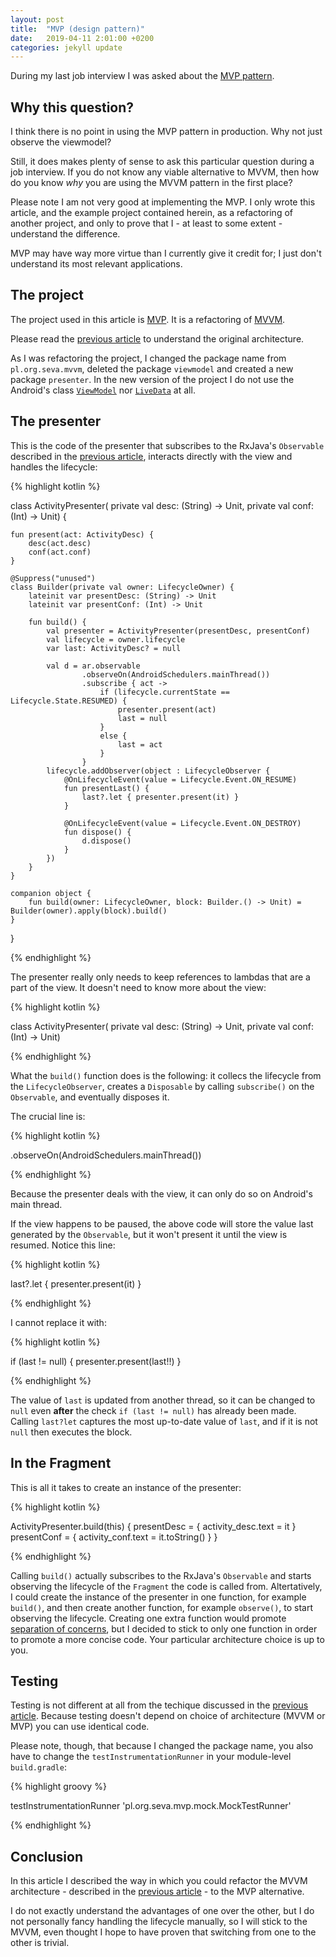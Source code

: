 ```yaml
---
layout: post
title:  "MVP (design pattern)"
date:   2019-04-11 2:01:00 +0200
categories: jekyll update
---
```


During my last job interview I was asked about the [MVP pattern][mvp].

## Why this question?

I think there is no point in using the MVP pattern in production. Why not just observe the viewmodel?

Still, it does makes plenty of sense to ask this particular question during a job interview. If you do not know any viable alternative to MVVM, then how do you know *why* you are using the MVVM pattern in the first place?

Please note I am not very good at implementing the MVP. I only wrote this article, and the example project contained herein, as a refactoring of another project, and only to prove that I - at least to some extent - understand the difference.

MVP may have way more virtue than I currently give it credit for; I just don't understand its most relevant applications.

## The project

The project used in this article is [MVP][mvp-project]. It is a refactoring of [MVVM][mvvm-project].

Please read the [previous article][mvvm-article] to understand the original architecture.

As I was refactoring the project, I changed the package name from `pl.org.seva.mvvm`, deleted the package `viewmodel` and created a new package `presenter`. In the new version of the project I do not use the Android's class [`ViewModel`][viewmodel] nor [`LiveData`][livedata] at all.

## The presenter

This is the code of the presenter that subscribes to the RxJava's `Observable` described in the [previous article][mvvm-article], interacts directly with the view and handles the lifecycle:

{% highlight kotlin %}

class ActivityPresenter(
        private val desc: (String) -> Unit,
        private val conf: (Int) -> Unit) {

    fun present(act: ActivityDesc) {
        desc(act.desc)
        conf(act.conf)
    }

    @Suppress("unused")
    class Builder(private val owner: LifecycleOwner) {
        lateinit var presentDesc: (String) -> Unit
        lateinit var presentConf: (Int) -> Unit

        fun build() {
            val presenter = ActivityPresenter(presentDesc, presentConf)
            val lifecycle = owner.lifecycle
            var last: ActivityDesc? = null

            val d = ar.observable
                    .observeOn(AndroidSchedulers.mainThread())
                    .subscribe { act ->
                        if (lifecycle.currentState == Lifecycle.State.RESUMED) {
                            presenter.present(act)
                            last = null
                        }
                        else {
                            last = act
                        }
                    }
            lifecycle.addObserver(object : LifecycleObserver {
                @OnLifecycleEvent(value = Lifecycle.Event.ON_RESUME)
                fun presentLast() {
                    last?.let { presenter.present(it) }
                }

                @OnLifecycleEvent(value = Lifecycle.Event.ON_DESTROY)
                fun dispose() {
                    d.dispose()
                }
            })
        }
    }

    companion object {
        fun build(owner: LifecycleOwner, block: Builder.() -> Unit) = Builder(owner).apply(block).build()
    }
}

{% endhighlight %}

The presenter really only needs to keep references to lambdas that are a part of the view. It doesn't need to know more about the view:

{% highlight kotlin %}

class ActivityPresenter(
        private val desc: (String) -> Unit,
        private val conf: (Int) -> Unit)

{% endhighlight %}

What the `build()` function does is the following: it collecs the lifecycle from the `LifecycleObserver`, creates a `Disposable` by calling `subscribe()` on the `Observable`, and eventually disposes it.

The crucial line is:

{% highlight kotlin %}

.observeOn(AndroidSchedulers.mainThread())

{% endhighlight %}

Because the presenter deals with the view, it can only do so on Android's main thread.

If the view happens to be paused, the above code will store the value last generated by the `Observable`, but it won't present it until the view is resumed. Notice this line:

{% highlight kotlin %}

last?.let { presenter.present(it) }

{% endhighlight %}

I cannot replace it with:

{% highlight kotlin %}

if (last != null) {
    presenter.present(last!!)
}

{% endhighlight %}

The value of `last` is updated from another thread, so it can be changed to `null` even **after** the check `if (last != null)` has already been made. Calling `last?let` captures the most up-to-date value of `last`, and if it is not `null` then executes the block.

## In the Fragment

This is all it takes to create an instance of the presenter:

{% highlight kotlin %}

ActivityPresenter.build(this) {
    presentDesc = { activity_desc.text = it }
    presentConf = { activity_conf.text = it.toString() }
}

{% endhighlight %}

Calling `build()` actually subscribes to the RxJava's `Observable` and starts observing the lifecycle of the `Fragment` the code is called from. Altertatively, I could create the instance of the presenter in one function, for example `build()`, and then create another function, for example `observe()`, to start observing the lifecycle. Creating one extra function would promote [separation of concerns][soc], but I decided to stick to only one function in order to promote a more concise code. Your particular architecture choice is up to you.

## Testing

Testing is not different at all from the techique discussed in the [previous article][mvvm-article]. Because testing doesn't depend on choice of architecture (MVVM or MVP) you can use identical code.

Please note, though, that because I changed the package name, you also have to change the `testInstrumentationRunner` in your module-level `build.gradle`:

{% highlight groovy %}

testInstrumentationRunner 'pl.org.seva.mvp.mock.MockTestRunner'

{% endhighlight %}

## Conclusion

In this article I described the way in which you could refactor the MVVM architecture - described in the [previous article][mvvm-article] - to the MVP alternative.

I do not exactly understand the advantages of one over the other, but I do not personally fancy handling the lifecycle manually, so I will stick to the MVVM, even thought I hope to have proven that switching from one to the other is trivial.


[mvp]: https://en.wikipedia.org/wiki/Model%E2%80%93view%E2%80%93presenter
[mvp-project]: https://github.com/syrop/MVP
[mvvm-project]: https://github.com/syrop/MVVM
[mvvm-article]: https://syrop.github.io/jekyll/update/2019/04/06/mvvm.html
[viewmodel]: https://developer.android.com/reference/android/arch/lifecycle/ViewModel
[livedata]: https://developer.android.com/reference/androidx/lifecycle/LiveData
[soc]: https://en.wikipedia.org/wiki/Separation_of_concerns



